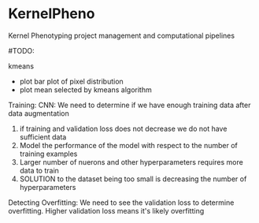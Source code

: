 # KernelPheno
Kernel Phenotyping project management and computational pipelines

#TODO:

kmeans

* plot bar plot of pixel distribution
* plot mean selected by kmeans algorithm

Training:
  CNN:
    We need to determine if we have enough training data after data augmentation
1. if training and validation loss does not decrease we do not have sufficient data
2. Model the performance of the model with respect to the number of training examples
3. Larger number of nuerons and other hyperparameters requires more data to train
4. SOLUTION to the dataset being too small is decreasing the number of hyperparameters
    
Detecting Overfitting:
  We need to see the validation loss to determine overfitting. Higher validation loss means it's likely overfitting
  
  
